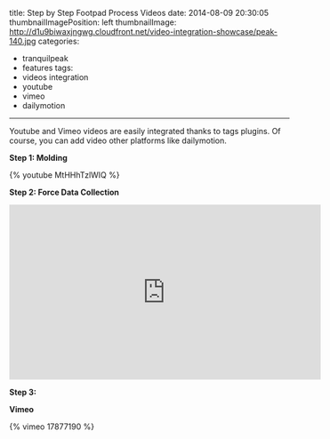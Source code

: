 title: Step by Step Footpad Process Videos
date: 2014-08-09 20:30:05
thumbnailImagePosition: left
thumbnailImage: http://d1u9biwaxjngwg.cloudfront.net/video-integration-showcase/peak-140.jpg
categories:
- tranquilpeak
- features
tags:
- videos integration
- youtube
- vimeo
- dailymotion
---

Youtube and Vimeo videos are easily integrated thanks to tags plugins. Of course, you can add video other platforms like dailymotion.
<!--more-->


**Step 1: Molding**

{% youtube MtHHhTzlWIQ %}

**Step 2: Force Data Collection**

<iframe width="560" height="315" src="https://www.youtube.com/embed/Z34WE9fkKkQ" frameborder="0" allowfullscreen></iframe>

**Step 3:**


**Vimeo**

{% vimeo 17877190 %}